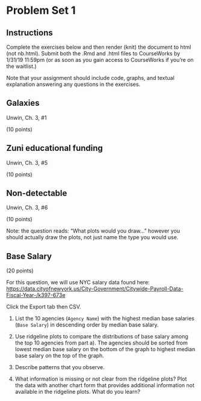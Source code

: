 Problem Set 1
================

## Instructions

Complete the exercises below and then render (knit) the document to html
(not nb.html). Submit both the .Rmd and .html files to CourseWorks by
1/31/19 11:59pm (or as soon as you gain access to CourseWorks if you’re
on the waitlist.)

Note that your assignment should include code, graphs, and textual explanation answering any questions in the exercises.

## Galaxies

Unwin, Ch. 3, \#1

(10 points)

## Zuni educational funding

Unwin, Ch. 3, \#5

(10 points)

## Non-detectable

Unwin, Ch. 3, \#6

(10 points)

Note: the question reads: “What plots would you draw…” however you
should actually draw the plots, not just name the type you would use.

## Base Salary

(20 points)

For this question, we will use NYC salary data found here:
<https://data.cityofnewyork.us/City-Government/Citywide-Payroll-Data-Fiscal-Year-/k397-673e>

Click the Export tab then CSV.

1.  List the 10 agencies (`Agency Name`) with the highest median base
    salaries (`Base Salary`) in descending order by median base salary.

2.  Use ridgeline plots to compare the distributions of base salary
    among the top 10 agencies from part a). The agencies should be
    sorted from lowest median base salary on the bottom of the graph to
    highest median base salary on the top of the graph.

3.  Describe patterns that you observe.

4.  What information is missing or not clear from the ridgeline plots?
    Plot the data with another chart form that provides additional
    information not available in the ridgeline plots. What do you learn?
